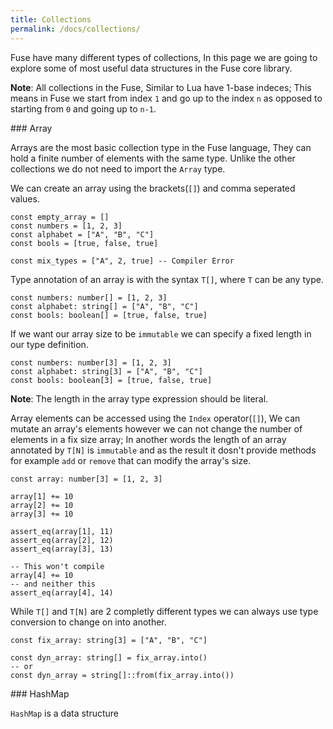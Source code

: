 ```yaml
---
title: Collections
permalink: /docs/collections/
---
```


Fuse have many different types of collections, In this page we are going to explore some of most useful data structures in the Fuse core library.

__Note__: All collections in the Fuse, Similar to Lua have 1-base indeces; This means in Fuse we start from index `1` and go up to the index `n` as opposed to starting from `0` and going up to `n-1`.

<a name="array" />
### Array

Arrays are the most basic collection type in the Fuse language, They can hold a finite number of elements with the same type. Unlike the other collections we do not need to import the `Array` type.

We can create an array using the brackets(`[]`) and comma seperated values.

```fuse
const empty_array = []
const numbers = [1, 2, 3]
const alphabet = ["A", "B", "C"]
const bools = [true, false, true]

const mix_types = ["A", 2, true] -- Compiler Error
```

Type annotation of an array is with the syntax `T[]`, where `T` can be any type.

```fuse
const numbers: number[] = [1, 2, 3]
const alphabet: string[] = ["A", "B", "C"]
const bools: boolean[] = [true, false, true]
```

If we want our array size to be `immutable` we can specify a fixed length in our type definition.

```fuse
const numbers: number[3] = [1, 2, 3]
const alphabet: string[3] = ["A", "B", "C"]
const bools: boolean[3] = [true, false, true]
```

__Note__: The length in the array type expression should be literal.

Array elements can be accessed using the `Index` operator(`[]`), We can mutate an array's elements however we can not change the number of elements in a fix size array; In another words the length of an array annotated by `T[N]` is `immutable` and as the result it dosn't provide methods for example `add` or `remove` that can modify the array's size.

```fuse
const array: number[3] = [1, 2, 3]

array[1] += 10
array[2] += 10
array[3] += 10

assert_eq(array[1], 11)
assert_eq(array[2], 12)
assert_eq(array[3], 13)

-- This won't compile
array[4] += 10
-- and neither this
assert_eq(array[4], 14)
```

While `T[]` and `T[N]` are 2 completly different types we can always use type conversion to change on into another.

```fuse
const fix_array: string[3] = ["A", "B", "C"]

const dyn_array: string[] = fix_array.into()
-- or
const dyn_array = string[]::from(fix_array.into())
```

<a name="hashmap" />
### HashMap

`HashMap` is a data structure 
